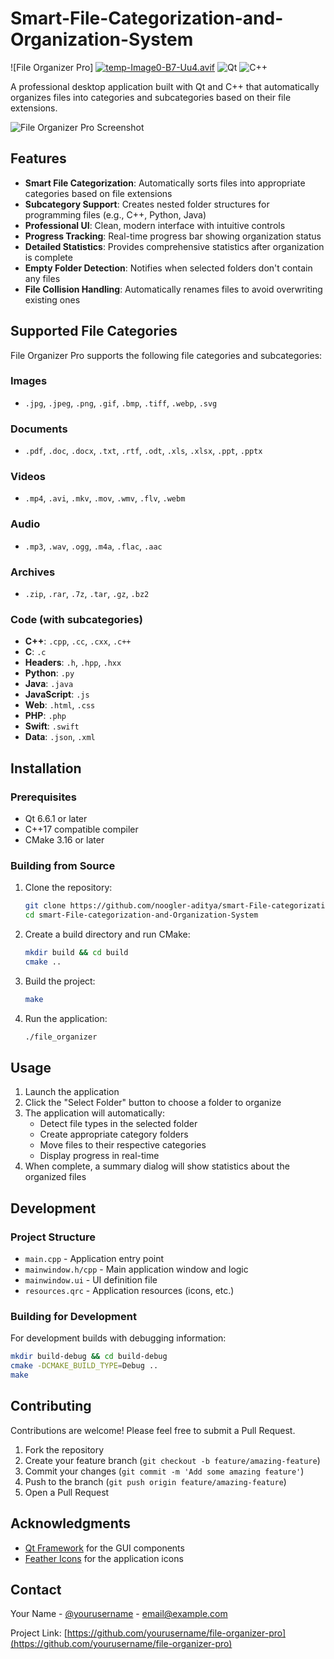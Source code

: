 # Smart-File-Categorization-and-Organization-System

![File Organizer Pro] [![temp-Image0-B7-Uu4.avif](https://i.postimg.cc/Lsf54F8T/temp-Image0-B7-Uu4.avif)](https://postimg.cc/xkfng7HJ)
![Qt](https://img.shields.io/badge/Qt-6.6.1-green)
![C++](https://img.shields.io/badge/C%2B%2B-17-orange)

A professional desktop application built with Qt and C++ that automatically organizes files into categories and subcategories based on their file extensions.

![File Organizer Pro Screenshot]([![temp-Image0-B7-Uu4.avif](https://i.postimg.cc/Lsf54F8T/temp-Image0-B7-Uu4.avif)](https://postimg.cc/xkfng7HJ))

## Features

- **Smart File Categorization**: Automatically sorts files into appropriate categories based on file extensions
- **Subcategory Support**: Creates nested folder structures for programming files (e.g., C++, Python, Java)
- **Professional UI**: Clean, modern interface with intuitive controls
- **Progress Tracking**: Real-time progress bar showing organization status
- **Detailed Statistics**: Provides comprehensive statistics after organization is complete
- **Empty Folder Detection**: Notifies when selected folders don't contain any files
- **File Collision Handling**: Automatically renames files to avoid overwriting existing ones

## Supported File Categories

File Organizer Pro supports the following file categories and subcategories:

### Images
- `.jpg`, `.jpeg`, `.png`, `.gif`, `.bmp`, `.tiff`, `.webp`, `.svg`

### Documents
- `.pdf`, `.doc`, `.docx`, `.txt`, `.rtf`, `.odt`, `.xls`, `.xlsx`, `.ppt`, `.pptx`

### Videos
- `.mp4`, `.avi`, `.mkv`, `.mov`, `.wmv`, `.flv`, `.webm`

### Audio
- `.mp3`, `.wav`, `.ogg`, `.m4a`, `.flac`, `.aac`

### Archives
- `.zip`, `.rar`, `.7z`, `.tar`, `.gz`, `.bz2`

### Code (with subcategories)
- **C++**: `.cpp`, `.cc`, `.cxx`, `.c++`
- **C**: `.c`
- **Headers**: `.h`, `.hpp`, `.hxx`
- **Python**: `.py`
- **Java**: `.java`
- **JavaScript**: `.js`
- **Web**: `.html`, `.css`
- **PHP**: `.php`
- **Swift**: `.swift`
- **Data**: `.json`, `.xml`

## Installation

### Prerequisites
- Qt 6.6.1 or later
- C++17 compatible compiler
- CMake 3.16 or later

### Building from Source

1. Clone the repository:
   ```bash
   git clone https://github.com/noogler-aditya/smart-File-categorization-and-Organization-System.git
   cd smart-File-categorization-and-Organization-System
   ```

2. Create a build directory and run CMake:
   ```bash
   mkdir build && cd build
   cmake ..
   ```

3. Build the project:
   ```bash
   make
   ```

4. Run the application:
   ```bash
   ./file_organizer
   ```


## Usage

1. Launch the application
2. Click the "Select Folder" button to choose a folder to organize
3. The application will automatically:
   - Detect file types in the selected folder
   - Create appropriate category folders
   - Move files to their respective categories
   - Display progress in real-time
4. When complete, a summary dialog will show statistics about the organized files

## Development

### Project Structure

- `main.cpp` - Application entry point
- `mainwindow.h/cpp` - Main application window and logic
- `mainwindow.ui` - UI definition file
- `resources.qrc` - Application resources (icons, etc.)

### Building for Development

For development builds with debugging information:

```bash
mkdir build-debug && cd build-debug
cmake -DCMAKE_BUILD_TYPE=Debug ..
make
```

## Contributing

Contributions are welcome! Please feel free to submit a Pull Request.

1. Fork the repository
2. Create your feature branch (`git checkout -b feature/amazing-feature`)
3. Commit your changes (`git commit -m 'Add some amazing feature'`)
4. Push to the branch (`git push origin feature/amazing-feature`)
5. Open a Pull Request

## Acknowledgments

- [Qt Framework](https://www.qt.io/) for the GUI components
- [Feather Icons](https://feathericons.com/) for the application icons

## Contact

Your Name - [@yourusername](https://twitter.com/yourusername) - email@example.com

Project Link: [https://github.com/yourusername/file-organizer-pro](https://github.com/yourusername/file-organizer-pro) 
